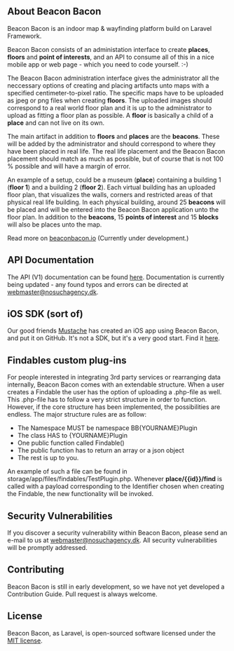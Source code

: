 ## About Beacon Bacon

Beacon Bacon is an indoor map & wayfinding platform build on Laravel Framework.

Beacon Bacon consists of an administation interface to create **places**, **floors** and **point of interests**, and an API to consume all of this in a nice mobile app or web page - which you need to code yourself. :-)

The Beacon Bacon administration interface gives the administrator all the neccessary options of creating and placing artifacts unto maps with a specified centimeter-to-pixel ratio. The specific maps have to be uploaded as jpeg or png files when creating **floors**. The uploaded images should correspond to a real world floor plan and it is up to the administrator to upload as fitting a floor plan as possible. A **floor** is basically a child of a **place** and can not live on its own. 

The main artifact in addition to **floors** and **places** are the **beacons**. These will be added by the administrator and should correspond to where they have been placed in real life. The real life placement and the Beacon Bacon placement should match as much as possible, but of course that is not 100 % possible and will have a margin of error. 

An example of a setup, could be a museum (**place**) containing a building 1 (**floor 1**) and a building 2 (**floor 2**). Each virtual building has an uploaded floor plan, that visualizes the walls, corners and restricted areas of that physical real life building. In each physical building, around 25 **beacons** will be placed and will be entered into the Beacon Bacon application unto the floor plan. In addition to the **beacons**, 15 **points of interest** and 15 **blocks** will also be places unto the map.  

Read more on [beaconbacon.io](https://beaconbacon.io) (Currently under development.)

## API Documentation

The API (V1) documentation can be found [here](https://documenter.getpostman.com/view/918890/beacon-bacon-api-v1-documentation/2SJVeB). Documentation is currently being updated - any found typos and errors can be directed at webmaster@nosuchagency.dk.

## iOS SDK (sort of)

Our good friends [Mustache](http://mustache.dk/) has created an iOS app using Beacon Bacon, and put it on GitHub. It's not a SDK, but it's a very good start. Find it [here](https://github.com/mustachedk/beacon-bacon-ios). 

## Findables custom plug-ins

For people interested in integrating 3rd party services or rearranging data internally, Beacon Bacon comes with an extendable structure. When a user creates a Findable the user has the option of uploading a .php-file as well. This .php-file has to follow a very strict structure in order to function. However, if the core structure has been implemented, the possibilities are endless. The major structure rules are as follow:

* The Namespace MUST be namespace BB\{YOURNAME}Plugin
* The class HAS to {YOURNAME}Plugin
* One public function called Findable()
* The public function has to return an array or a json object
* The rest is up to you.

An example of such a file can be found in storage/app/files/findables/TestPlugin.php. Whenever **place/{{id}}/find** is called with a payload corresponding to the Identifier chosen when creating the Findable, the new functionality will be invoked. 

## Security Vulnerabilities

If you discover a security vulnerability within Beacon Bacon, please send an e-mail to us at webmaster@nosuchagency.dk. All security vulnerabilities will be promptly addressed.


## Contributing

Beacon Bacon is still in early development, so we have not yet developed a Contribution Guide. Pull request is always welcome.

## License

Beacon Bacon, as Laravel, is open-sourced software licensed under the [MIT license](http://opensource.org/licenses/MIT).
